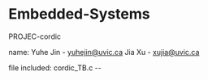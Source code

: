 # Embedded-Systems
PROJEC-cordic

name: 	Yuhe Jin - yuhejin@uvic.ca 
	Jia Xu - xujia@uvic.ca

file included: cordic_TB.c -- 